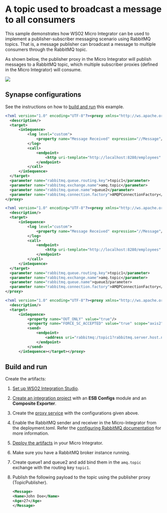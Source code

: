 # A topic used to broadcast a message to all consumers

This sample demonstrates how WSO2 Micro Integrator can be used to implement a publisher-subscriber messaging scenario using RabbitMQ topics. That is, a message publisher can broadcast a message to multiple consumers through the RabbitMQ topic.

As shown below, the publisher proxy in the Micro Integrator will publish messages to a RabbitMQ topic, which multiple subscriber proxies (defined in the Micro Integrator) will consume.

<img src="{{base_path}}/assets/img/integrate/rabbitmq/rabbitmq-pub-sub.png">

## Synapse configurations

See the instructions on how to [build and run](#build-and-run) this example.

```xml tab='RabbitMQ Subscriber 1'
<?xml version="1.0" encoding="UTF-8"?><proxy xmlns="http://ws.apache.org/ns/synapse" name="TopicSubscriber1" transports="rabbitmq" startOnLoad="true">
  <description/>
  <target>
      <inSequence>
          <log level="custom">
              <property name="Message Received" expression="//Message"/>
          </log>
          <call>
              <endpoint>
                  <http uri-template="http://localhost:8280/employees" method="post"/>
              </endpoint>
          </call>
      </inSequence>
  </target>
  <parameter name="rabbitmq.queue.routing.key">topic1</parameter>
  <parameter name="rabbitmq.exchange.name">amq.topic</parameter>
  <parameter name="rabbitmq.queue.name">queue2</parameter>
  <parameter name="rabbitmq.connection.factory">AMQPConnectionFactory</parameter>
</proxy>

```

```xml tab='RabbitMQ Subscriber 2'
<?xml version="1.0" encoding="UTF-8"?><proxy xmlns="http://ws.apache.org/ns/synapse" name="TopicSubscriber2" transports="rabbitmq" startOnLoad="true">
  <description/>
  <target>
      <inSequence>
          <log level="custom">
              <property name="Message Received" expression="//Message"/>
          </log>
          <call>
              <endpoint>
                  <http uri-template="http://localhost:8280/employees" method="post"/>
              </endpoint>
          </call>
      </inSequence>
  </target>
  <parameter name="rabbitmq.queue.routing.key">topic1</parameter>
  <parameter name="rabbitmq.exchange.name">amq.topic</parameter>
  <parameter name="rabbitmq.queue.name">queue3/parameter>
  <parameter name="rabbitmq.connection.factory">AMQPConnectionFactory</parameter>
</proxy>
```

```xml tab='RabbitMQ Publisher'
<?xml version="1.0" encoding="UTF-8"?><proxy xmlns="http://ws.apache.org/ns/synapse" name="TopicPublisher" transports="http https" startOnLoad="true">
  <description/>
  <target>
      <inSequence>
          <property name="OUT_ONLY" value="true"/>
          <property name="FORCE_SC_ACCEPTED" value="true" scope="axis2"/>
          <send>
              <endpoint>
                  <address uri="rabbitmq:/topic1?rabbitmq.server.host.name=localhost&amp;rabbitmq.server.port=5672&amp;rabbitmq.server.user.name=guest&amp;rabbitmq.server.password=guest&amp;rabbitmq.exchange.name=amq.topic"/>
              </endpoint>
          </send>
      </inSequence></target></proxy>
```

## Build and run

Create the artifacts:

1. [Set up WSO2 Integration Studio]({{base_path}}/integrate/develop/installing-wso2-integration-studio).
2. [Create an integration project]({{base_path}}/integrate/develop/create-integration-project) with an <b>ESB Configs</b> module and an <b>Composite Exporter</b>.
3. Create the [proxy service]({{base_path}}/integrate/develop/creating-artifacts/creating-a-proxy-service) with the configurations given above.
4. Enable the RabbitMQ sender and receiver in the Micro-Integrator from the deployment.toml. Refer the 
 [configuring RabbitMQ documentation]({{base_path}}/install-and-setup/setup/mi-setup/brokers/configure-with-rabbitmq.md) for more information.
5. [Deploy the artifacts]({{base_path}}/integrate/develop/deploy-artifacts) in your Micro Integrator.
6. Make sure you have a RabbitMQ broker instance running.
7. Create queue1 and queue2 and add bind them in the `amq.topic` exchange with the routing key `topic1`.
8. Publish the following payload to the topic using the publisher proxy (TopicPublisher).

    ```xml
    <Message>
    <Name>John Doe</Name>
    <Age>27</Age>
    </Message>
    ```
